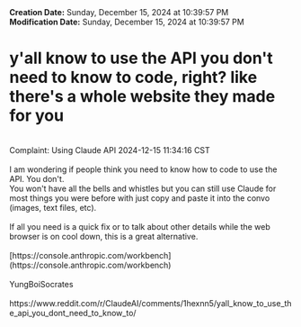 <div><b>Creation Date:</b> Sunday, December 15, 2024 at 10:39:57 PM<br></div>
<div><b>Modification Date:</b> Sunday, December 15, 2024 at 10:39:57 PM<br></div>
<div><h1>y'all know to use the API you don't need to know to code, right? like there's a whole website they made for you</h1></div>
<div><br></div>
<div>Complaint: Using Claude API 2024-12-15 11:34:16 CST</div>
<div><br></div>
<div>I am wondering if people think you need to know how to code to use the API. You don't.   </div>
<div>  </div>
<div>You won't have all the bells and whistles but you can still use Claude for most things you were before with just copy and paste it into the convo (images, text files, etc).</div>
<div><br></div>
<div>If all you need is a quick fix or to talk about other details while the web browser is on cool down, this is a great alternative. </div>
<div><br></div>
<div>[https://console.anthropic.com/workbench](https://console.anthropic.com/workbench)</div>
<div><br></div>
<div>YungBoiSocrates</div>
<div><br></div>
<div>https://www.reddit.com/r/ClaudeAI/comments/1hexnn5/yall_know_to_use_the_api_you_dont_need_to_know_to/</div>

